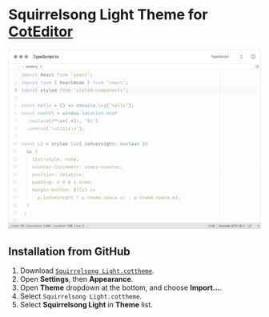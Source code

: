 # Squirrelsong Light Theme for [CotEditor](https://coteditor.com/)

![Squirrelsong Light for CotEditor](screenshot-light.png)

## Installation from GitHub

1. Download [`Squirrelsong Light.cottheme`](Squirrelsong%20Light.cottheme).
2. Open **Settings**, then **Appearance**.
3. Open **Theme** dropdown at the bottom, and choose **Import...**.
4. Select `Squirrelsong Light.cottheme`.
5. Select **Squirrelsong Light** in **Theme** list.
